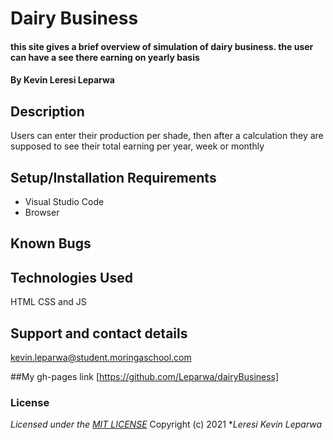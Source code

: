 # Dairy Business
#### this site gives a brief overview of simulation of dairy business. the user can have a see there earning on yearly basis
#### By **Kevin Leresi Leparwa**
## Description
Users can enter their production per shade, then after a calculation they are supposed to see their total earning per year, week or monthly
## Setup/Installation Requirements
* Visual Studio Code
* Browser

## Known Bugs

## Technologies Used
HTML  CSS and JS
## Support and contact details
kevin.leparwa@student.moringaschool.com

##My gh-pages link
[https://github.com/Leparwa/dairyBusiness]
### License
*Licensed under the [MIT LICENSE](LICENSE.txt)*
Copyright (c) 2021 **Leresi Kevin Leparwa*
